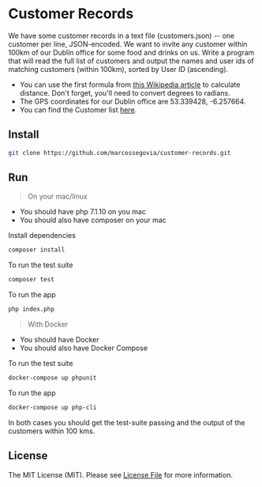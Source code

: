 # Customer Records

We have some customer records in a text file (customers.json) -- one customer per line, JSON-encoded. We want to invite any customer within 100km of our Dublin office for some food and drinks on us. Write a program that will read the full list of customers and output the names and user ids of matching customers (within 100km), sorted by User ID (ascending).
- You can use the first formula from [this Wikipedia article](https://en.wikipedia.org/wiki/Great-circle_distance) to calculate distance. Don't forget, you'll need to convert degrees to radians.
- The GPS coordinates for our Dublin office are 53.339428, -6.257664.
- You can find the Customer list [here](https://gist.github.com/brianw/19896c50afa89ad4dec3).

## Install

```bash
git clone https://github.com/marcossegovia/customer-records.git
```

## Run

> On your mac/linux

- You should have php 7.1.10 on you mac
- You should also have composer on your mac

Install dependencies
```bash
composer install
```

To run the test suite
```bash
composer test
```

To run the app
```bash
php index.php
```

> With Docker

- You should have Docker
- You should also have Docker Compose

To run the test suite
```bash
docker-compose up phpunit
```

To run the app
```bash
docker-compose up php-cli
```

In both cases you should get the test-suite passing and the output of the customers within 100 kms.

## License

The MIT License (MIT). Please see [License File](LICENSE.md) for more information.

